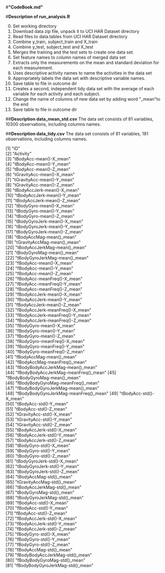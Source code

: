 #**"CodeBook.md"**

#**Description of run_analysis.R**

0. Set working directory
1. Download data zip file, unpack it to UCI HAR Dataset directory
2. Read files to data.tables from UCI HAR Dataset directory
3. Combine y_train, subject_train and X_train
4. Combine y_test, subject_test and X_test
5. Merges the training and the test sets to create one data set.
6. Set feature names to column names of merged data set
7. Extracts only the measurements on the mean and standard deviation for each                 measurement.
8. Uses descriptive activity names to name the activities in the data set
9. Appropriately labels the data set with descriptive variable names.
10. Save table to file in outcome dir
11. Creates a second, independent tidy data set with the average of each variable for each     activity and each subject.
12. Change the name of columns of new data set by adding word "_mean"to the end
13. Save table to file in outcome dir

##**Description data_mean_std.csv**
The data set consists of 81 variables, 10300 observations, including columns names.


 


##**Description data_tidy.csv**
The data set consists of 81 variables, 181 observations, including columns names.

 [1] "ID"                                  
 [2] "Activity"                            
 [3] "tBodyAcc-mean()-X_mean"              
 [4] "tBodyAcc-mean()-Y_mean"              
 [5] "tBodyAcc-mean()-Z_mean"              
 [6] "tGravityAcc-mean()-X_mean"           
 [7] "tGravityAcc-mean()-Y_mean"           
 [8] "tGravityAcc-mean()-Z_mean"           
 [9] "tBodyAccJerk-mean()-X_mean"          
[10] "tBodyAccJerk-mean()-Y_mean"          
[11] "tBodyAccJerk-mean()-Z_mean"          
[12] "tBodyGyro-mean()-X_mean"             
[13] "tBodyGyro-mean()-Y_mean"             
[14] "tBodyGyro-mean()-Z_mean"             
[15] "tBodyGyroJerk-mean()-X_mean"         
[16] "tBodyGyroJerk-mean()-Y_mean"         
[17] "tBodyGyroJerk-mean()-Z_mean"         
[18] "tBodyAccMag-mean()_mean"             
[19] "tGravityAccMag-mean()_mean"          
[20] "tBodyAccJerkMag-mean()_mean"         
[21] "tBodyGyroMag-mean()_mean"            
[22] "tBodyGyroJerkMag-mean()_mean"        
[23] "fBodyAcc-mean()-X_mean"              
[24] "fBodyAcc-mean()-Y_mean"              
[25] "fBodyAcc-mean()-Z_mean"              
[26] "fBodyAcc-meanFreq()-X_mean"          
[27] "fBodyAcc-meanFreq()-Y_mean"          
[28] "fBodyAcc-meanFreq()-Z_mean"          
[29] "fBodyAccJerk-mean()-X_mean"          
[30] "fBodyAccJerk-mean()-Y_mean"          
[31] "fBodyAccJerk-mean()-Z_mean"          
[32] "fBodyAccJerk-meanFreq()-X_mean"      
[33] "fBodyAccJerk-meanFreq()-Y_mean"      
[34] "fBodyAccJerk-meanFreq()-Z_mean"      
[35] "fBodyGyro-mean()-X_mean"             
[36] "fBodyGyro-mean()-Y_mean"             
[37] "fBodyGyro-mean()-Z_mean"             
[38] "fBodyGyro-meanFreq()-X_mean"         
[39] "fBodyGyro-meanFreq()-Y_mean"         
[40] "fBodyGyro-meanFreq()-Z_mean"         
[41] "fBodyAccMag-mean()_mean"             
[42] "fBodyAccMag-meanFreq()_mean"         
[43] "fBodyBodyAccJerkMag-mean()_mean"     
[44] "fBodyBodyAccJerkMag-meanFreq()_mean" 
[45] "fBodyBodyGyroMag-mean()_mean"        
[46] "fBodyBodyGyroMag-meanFreq()_mean"    
[47] "fBodyBodyGyroJerkMag-mean()_mean"    
[48] "fBodyBodyGyroJerkMag-meanFreq()_mean"
[49] "tBodyAcc-std()-X_mean"               
[50] "tBodyAcc-std()-Y_mean"               
[51] "tBodyAcc-std()-Z_mean"               
[52] "tGravityAcc-std()-X_mean"            
[53] "tGravityAcc-std()-Y_mean"            
[54] "tGravityAcc-std()-Z_mean"            
[55] "tBodyAccJerk-std()-X_mean"           
[56] "tBodyAccJerk-std()-Y_mean"           
[57] "tBodyAccJerk-std()-Z_mean"           
[58] "tBodyGyro-std()-X_mean"              
[59] "tBodyGyro-std()-Y_mean"              
[60] "tBodyGyro-std()-Z_mean"              
[61] "tBodyGyroJerk-std()-X_mean"          
[62] "tBodyGyroJerk-std()-Y_mean"          
[63] "tBodyGyroJerk-std()-Z_mean"          
[64] "tBodyAccMag-std()_mean"              
[65] "tGravityAccMag-std()_mean"           
[66] "tBodyAccJerkMag-std()_mean"          
[67] "tBodyGyroMag-std()_mean"             
[68] "tBodyGyroJerkMag-std()_mean"         
[69] "fBodyAcc-std()-X_mean"               
[70] "fBodyAcc-std()-Y_mean"               
[71] "fBodyAcc-std()-Z_mean"               
[72] "fBodyAccJerk-std()-X_mean"           
[73] "fBodyAccJerk-std()-Y_mean"           
[74] "fBodyAccJerk-std()-Z_mean"           
[75] "fBodyGyro-std()-X_mean"              
[76] "fBodyGyro-std()-Y_mean"              
[77] "fBodyGyro-std()-Z_mean"              
[78] "fBodyAccMag-std()_mean"              
[79] "fBodyBodyAccJerkMag-std()_mean"      
[80] "fBodyBodyGyroMag-std()_mean"         
[81] "fBodyBodyGyroJerkMag-std()_mean"  
